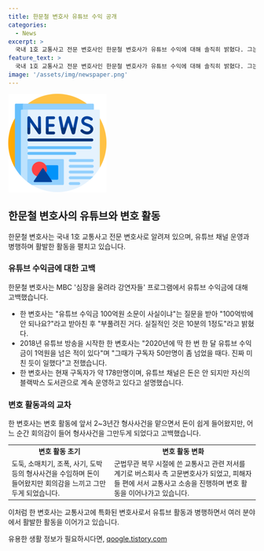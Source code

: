 ```yaml
---
title: 한문철 변호사 유튜브 수익 공개
categories:
  - News
excerpt: >
  국내 1호 교통사고 전문 변호사인 한문철 변호사가 유튜브 수익에 대해 솔직히 밝혔다. 그는 유튜브 수익은 100억원이 아니라 실질적으로는 10분의 1정도라고 밝히며, 현재는 한 달에 1000만원의 수익을 얻고 있다고 전했다. 그는 유튜브 채널이 돈은 안 되지만 블랙박스 도서관으로써 가치가 있다고 설명했으며, 변호사로 일했던 경험과 그 이후 버스 사고 관련 소송을 이끈 경험에 대해 이야기했다. (총 149자)
feature_text: >
  국내 1호 교통사고 전문 변호사인 한문철 변호사가 유튜브 수익에 대해 솔직히 밝혔다. 그는 유튜브 수익은 100억원이 아니라 실질적으로는 10분의 1정도라고 밝히며, 현재는 한 달에 1000만원의 수익을 얻고 있다고 전했다. 그는 유튜브 채널이 돈은 안 되지만 블랙박스 도서관으로써 가치가 있다고 설명했으며, 변호사로 일했던 경험과 그 이후 버스 사고 관련 소송을 이끈 경험에 대해 이야기했다. (총 149자)
image: '/assets/img/newspaper.png'
---
```


<p><img src="/assets/img/newspaper.png" alt="kimp 속보" /></p>

<h2 data-ke-size="size26">한문철 변호사의 유튜브와 변호 활동</h2>

<p data-ke-size="size16">한문철 변호사는 국내 1호 교통사고 전문 변호사로 알려져 있으며, 유튜브 채널 운영과 병행하며 활발한 활동을 펼치고 있습니다.</p>

<h3><b>유튜브 수익금에 대한 고백</b></h3>

<p data-ke-size="size16">한문철 변호사는 MBC '심장을 울려라 강연자들' 프로그램에서 유튜브 수익금에 대해 고백했습니다.</p>

<ul>
  <li>한 변호사는 "유튜브 수익금 100억원 소문이 사실이냐"는 질문을 받아 "100억밖에 안 되나요?"라고 받아친 후 "부풀려진 거다. 실질적인 것은 10분의 1정도"라고 밝혔다.</li>
  <li>2018년 유튜브 방송을 시작한 한 변호사는 "2020년에 딱 한 번 한 달 유튜브 수익금이 1억원을 넘은 적이 있다"며 "그때가 구독자 50만명이 좀 넘었을 때다. 진짜 미친 듯이 일했다"고 전했습니다.</li>
  <li>한 변호사는 현재 구독자가 약 178만명이며, 유튜브 채널은 돈은 안 되지만 자신의 블랙박스 도서관으로 계속 운영하고 있다고 설명했습니다.</li>
</ul>

<h3><b>변호 활동과의 교차</b></h3>

<p data-ke-size="size16">한 변호사는 변호 활동에 앞서 2~3년간 형사사건을 맡으면서 돈이 쉽게 들어왔지만, 어느 순간 회의감이 들어 형사사건을 그만두게 되었다고 고백했습니다.</p>

<table>
  <tr>
    <td style="text-align: center; height: 17px;"><b>변호 활동 초기</b></td>
    <td style="text-align: center; height: 17px;"><b>변호 활동 변화</b></td>
  </tr>
  <tr>
    <td>도둑, 소매치기, 조폭, 사기, 도박 등의 형사사건을 수임하며 돈이 들어왔지만 회의감을 느끼고 그만두게 되었습니다.</td>
    <td>군법무관 복무 시절에 쓴 교통사고 관련 저서를 계기로 버스회사 측 고문변호사가 되었고, 피해자들 편에 서서 교통사고 소송을 진행하며 변호 활동을 이어나가고 있습니다.</td>
  </tr>
</table>

<p>이처럼 한 변호사는 교통사고에 특화된 변호사로서 유튜브 활동과 병행하면서 여러 분야에서 활발한 활동을 이어가고 있습니다.</p>
유용한 생활 정보가 필요하시다면, <a href="https://qoogle.tistory.com" rel="dofollow">qoogle.tistory.com</a>


